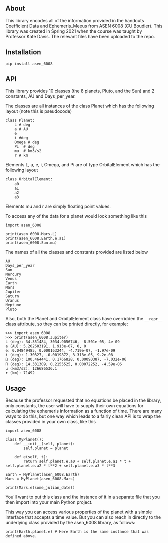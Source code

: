 ## About

This library encodes all of the information provided in the handouts Coefficient Data and Ephemeris_Meeus from ASEN 6008 (CU Boudler). This library was created in Spring 2021 when the course was taught by Professor Kate Davis. The relevant files have been uploaded to the repo.

## Installation

```
pip install asen_6008
```

## API

This library provides 10 classes (the 8 planets, Pluto, and the Sun) and 2 constants, AU and Days_per_year.

The classes are all instances of the class Planet which has the following layout (note this is pseudocode)

```
class Planet:
    L # deg
    a # AU
    e
    i #deg
    Omega # deg
    Pi  # deg
    mu  # km3/s2
    r # km
```

Elements L, a, e, i, Omega, and Pi are of type OrbitalElement which has the following layout
```
class OrbitalElement:
    a0
    a1
    a2
    a3
```

Elements mu and r are simply floating point values.

To access any of the data for a planet would look something like this

```
import asen_6008

print(asen_6008.Mars.L)
print(asen_6008.Earth.e.a1)
print(asen_6008.Sun.mu)
```

The names of all the classes and constants provided are listed below

```
AU
Days_per_year
Sun
Mercury
Venus
Earth
Mars
Jupiter
Saturn
Uranus
Neptune
Pluto
```

Also, both the Planet and OrbitalElement class have overridden the `__repr__` class attribute, so they can be printed directly, for example:

```
>>> import asen_6008
>>> print(asen_6008.Jupiter)
L (deg): 34.351484, 3034.9056746, -8.501e-05, 4e-09
a (AU): 5.202603191, 1.913e-07, 0, 0
e: 0.04849485, 0.000163244, -4.719e-07, -1.97e-09
i (deg): 1.30327, -0.0019872, 3.318e-05, 9.2e-08
Ω (deg): 100.464441, 0.1766828, 0.00090387, -7.032e-06
Π (deg): 14.331309, 0.2155525, 0.00072252, -4.59e-06
μ (km3/s2): 126686536.1
r (km): 71492
```


## Usage

Because the professor requested that no equations be placed in the library, only constants, the user will have to supply their own equations for calculating the ephemeris information as a function of time. There are many ways to do this, but one way which leads to a fairly clean API is to wrap the classes provided in your own class, like this

```
import asen_6008

class MyPlanet():
    def __init__(self, planet):
        self.planet = planet

    def e(self, t):
        return self.planet.e.a0 + self.planet.e.a1 * t + self.planet.e.a2 * t**2 + self.planet.e.a3 * t**3

Earth = MyPlanet(asen_6008.Earth)
Mars = MyPlanet(asen_6008.Mars)

print(Mars.e(some_julian_date))
```

You'll want to put this class and the instance of it in a separate file that you then import into your main Python project.

This way you can access various properties of the planet with a simple interface that accepts a time value. But you can also reach in directly to the underlying class provided by the asen_6008 library, as follows:

```
print(Earth.planet.e) # Here Earth is the same instance that was defined above.
```

